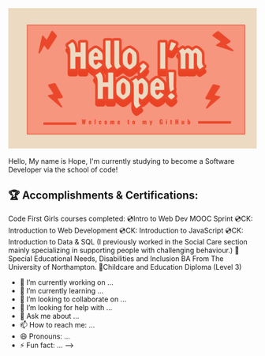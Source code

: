 <img src="https://github.com/HopeIvy12/HopeIvy12/blob/e96eb505d5f73e2c1006bca215a4c17b372cf33e/Untitled.png" alt="Hello, I'm Hope! Welcome to my Github!">

Hello, My name is Hope, I'm currently studying to become a Software Developer via the school of code!

## 🏆 Accomplishments & Certifications:
Code First Girls courses completed:
💿Intro to Web Dev MOOC Sprint 
💿CK: Introduction to Web Development 
💿CK: Introduction to JavaScript
💿CK: Introduction to Data & SQL
(I previously worked in the Social Care section mainly specializing in supporting people with challenging behaviour.)
📖Special Educational Needs, Disabilities and Inclusion BA From The University of Northampton.
📖Childcare and Education Diploma (Level 3)

- 🔭 I’m currently working on ...
- 🌱 I’m currently learning ...
- 👯 I’m looking to collaborate on ...
- 🤔 I’m looking for help with ...
- 💬 Ask me about ...
- 📫 How to reach me: ...
- 😄 Pronouns: ...
- ⚡ Fun fact: ...
-->
